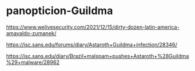 # panopticion-Guildma

https://www.welivesecurity.com/2021/12/15/dirty-dozen-latin-america-amavaldo-zumanek/

https://isc.sans.edu/forums/diary/Astaroth+Guildma+infection/28346/

https://isc.sans.edu/diary/Brazil+malspam+pushes+Astaroth+%28Guildma%29+malware/28962
